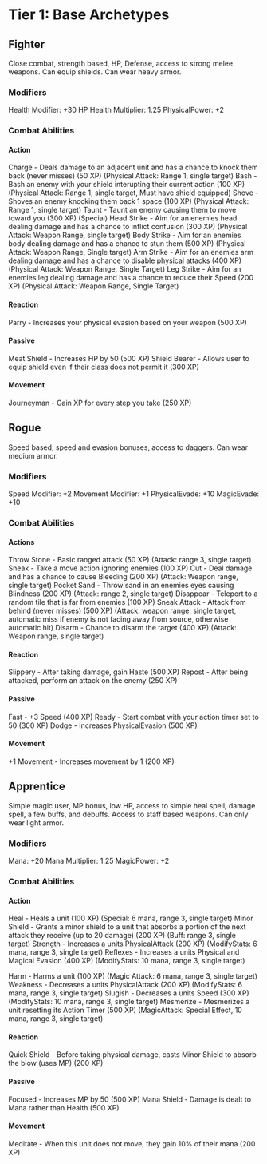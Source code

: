 # Tier 1: Base Archetypes

## Fighter
Close combat, strength based, HP, Defense, access to strong melee weapons. Can equip shields. Can wear heavy armor.

### Modifiers

Health Modifier: +30 HP
Health Multiplier: 1.25
PhysicalPower: +2

### Combat Abilities

#### Action
Charge - Deals damage to an adjacent unit and has a chance to knock them back (never misses) (50 XP) (Physical Attack: Range 1, single target)
Bash - Bash an enemy with your shield interupting their current action (100 XP) (Physical Attack: Range 1, single target, Must have shield equipped)
Shove - Shoves an enemy knocking them back 1 space (100 XP) (Physical Attack: Range 1, single target)
Taunt - Taunt an enemy causing them to move toward you (300 XP) (Special)
Head Strike - Aim for an enemies head dealing damage and has a chance to inflict confusion (300 XP) (Physical Attack: Weapon Range, single target)
Body Strike - Aim for an enemies body dealing damage and has a chance to stun them (500 XP) (Physical Attack: Weapon Range, Single target)
Arm Strike - Aim for an enemies arm dealing damage and has a chance to disable physical attacks (400 XP) (Physical Attack: Weapon Range, Single Target)
Leg Strike - Aim for an enemies leg dealing damage and has a chance to reduce their Speed (200 XP) (Physical Attack: Weapon Range, Single Target)

#### Reaction
Parry - Increases your physical evasion based on your weapon (500 XP)

#### Passive
Meat Shield - Increases HP by 50 (500 XP)
Shield Bearer - Allows user to equip shield even if their class does not permit it (300 XP)

#### Movement
Journeyman - Gain XP for every step you take (250 XP)

## Rogue
Speed based, speed and evasion bonuses, access to daggers. Can wear medium armor.

### Modifiers

Speed Modifier: +2
Movement Modifier: +1
PhysicalEvade: +10
MagicEvade: +10

### Combat Abilities

#### Actions
Throw Stone - Basic ranged attack (50 XP) (Attack: range 3, single target)
Sneak - Take a move action ignoring enemies (100 XP)
Cut - Deal damage and has a chance to cause Bleeding (200 XP) (Attack: Weapon range, single target)
Pocket Sand - Throw sand in an enemies eyes causing Blindness (200 XP) (Attack: range 2, single target)
Disappear - Teleport to a random tile that is far from enemies (100 XP)
Sneak Attack - Attack from behind (never misses) (500 XP) (Attack: weapon range, single target, automatic miss if enemy is not facing away from source, otherwise automatic hit)
Disarm - Chance to disarm the target (400 XP) (Attack: Weapon range, single target)


#### Reaction
Slippery - After taking damage, gain Haste (500 XP)
Repost - After being attacked, perform an attack on the enemy (250 XP)

#### Passive
Fast - +3 Speed (400 XP)
Ready - Start combat with your action timer set to 50 (300 XP)
Dodge - Increases PhysicalEvasion (500 XP)

#### Movement
+1 Movement - Increases movement by 1 (200 XP)

## Apprentice
Simple magic user, MP bonus, low HP, access to simple heal spell, damage spell, a few buffs, and debuffs. Access to staff based weapons. Can only wear light armor.

### Modifiers
Mana: +20
Mana Multiplier: 1.25
MagicPower: +2

### Combat Abilities

#### Action
Heal - Heals a unit (100 XP) (Special: 6 mana, range 3, single target)
Minor Shield - Grants a minor shield to a unit that absorbs a portion of the next attack they receive (up to 20 damage) (200 XP) (Buff: range 3, single target)
Strength - Increases a units PhysicalAttack (200 XP) (ModifyStats: 6 mana, range 3, single target)
Reflexes - Increases a units Physical and Magical Evasion (400 XP) (ModifyStats: 10 mana, range 3, single target)

Harm - Harms a unit (100 XP) (Magic Attack: 6 mana, range 3, single target)
Weakness - Decreases a units PhysicalAttack (200 XP) (ModifyStats: 6 mana, range 3, single target)
Slugish - Decreases a units Speed (300 XP) (ModifyStats: 10 mana, range 3, single target)
Mesmerize - Mesmerizes a unit resetting its Action Timer (500 XP) (MagicAttack: Special Effect, 10 mana, range 3, single target)

#### Reaction
Quick Shield - Before taking physical damage, casts Minor Shield to absorb the blow (uses MP) (200 XP)

#### Passive
Focused - Increases MP by 50 (500 XP)
Mana Shield - Damage is dealt to Mana rather than Health (500 XP)

#### Movement
Meditate - When this unit does not move, they gain 10% of their mana (200 XP)
